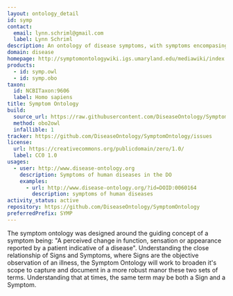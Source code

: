 ```yaml
---
layout: ontology_detail
id: symp
contact:
  email: lynn.schriml@gmail.com
  label: Lynn Schriml
description: An ontology of disease symptoms, with symptoms encompasing perceived changes in function, sensations or appearance reported by a patient indicative of a disease.
domain: disease
homepage: http://symptomontologywiki.igs.umaryland.edu/mediawiki/index.php/Main_Page
products:
  - id: symp.owl
  - id: symp.obo
taxon:
  id: NCBITaxon:9606
  label: Homo sapiens
title: Symptom Ontology
build:
  source_url: https://raw.githubusercontent.com/DiseaseOntology/SymptomOntology/master/symp.obo
  method: obo2owl
  infallible: 1
tracker: https://github.com/DiseaseOntology/SymptomOntology/issues
license:
  url: https://creativecommons.org/publicdomain/zero/1.0/
  label: CC0 1.0
usages:
  - user: http://www.disease-ontology.org
    description: Symptoms of human diseases in the DO
    examples:
      - url: http://www.disease-ontology.org/?id=DOID:0060164
        description: symptoms of human diseases
activity_status: active
repository: https://github.com/DiseaseOntology/SymptomOntology
preferredPrefix: SYMP
---
```


The symptom ontology was designed around the guiding concept of a symptom being: "A perceived change in function, sensation or appearance reported by a patient indicative of a disease". Understanding the close relationship of Signs and Symptoms, where Signs are the objective observation of an illness, the Symptom Ontology will work to broaden it's scope to capture and document in a more robust manor these two sets of terms. Understanding that at times, the same term may be both a Sign and a Symptom.
